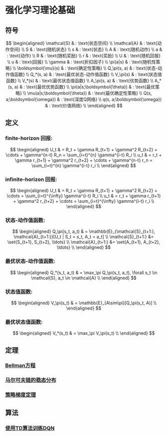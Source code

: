 # 强化学习理论基础

## 符号

$$
\begin{aligned}
\mathcal{S} & : \text{状态空间} \\
\mathcal{A} & : \text{动作空间} \\
S & : \text{随机状态} \\
s & : \text{状态} \\
A & : \text{随机动作} \\
a & : \text{动作} \\
R & : \text{随机奖励} \\
r & : \text{奖励} \\
U & : \text{随机回报} \\
u & : \text{回报} \\
\gamma & : \text{折扣因子} \\
\pi(a|s) & : \text{随机性策略} \\
\boldsymbol{\mu}(s) & : \text{确定性策略} \\
Q_\pi(s, a) & : \text{状态-动作值函数} \\
Q_*(s, a) & : \text{最优状态-动作值函数} \\
V_\pi(s) & : \text{状态值函数} \\
V_*(s) & : \text{最优状态值函数} \\
A_\pi(s, a) & : \text{优势函数} \\
A_*(s, a) & : \text{最优优势函数} \\
\pi(a|s;\boldsymbol{\theta}) & : \text{最优策略} \\
\mu(a|s;\boldsymbol{\theta}) & : \text{最优确定性策略} \\
Q(s, a;\boldsymbol{\omega}) & : \text{深度Q网络} \\
q(s, a;\boldsymbol{\omega}) & : \text{价值网络} \\
\end{aligned}
$$

## 定义

### finite-horizon 回报:

$$
\begin{aligned}
U_t & = R_t + \gamma R_{t+1} + \gamma^2 R_{t+2} + \cdots + \gamma^{n-t} R_n = \sum_{i=t}^{n} \gamma^{i-t} R_i \\
u_t & = r_t + \gamma r_{t+1} + \gamma^2 r_{t+2} + \cdots + \gamma^{n-t} r_n = \sum_{i=t}^{n} \gamma^{i-t} r_i \\
\end{aligned}
$$

### infinite-horizon 回报:

$$
\begin{aligned}
U_t & = R_t + \gamma R_{t+1} + \gamma^2 R_{t+2} + \cdots = \sum_{i=t}^{\infty} \gamma^{i-t} R_i \\
u_t & = r_t + \gamma r_{t+1} + \gamma^2 r_{t+2} + \cdots = \sum_{i=t}^{\infty} \gamma^{i-t} r_i \\
\end{aligned}
$$

### 状态-动作值函数:
$$
\begin{aligned}
Q_\pi(s_t, a_t) & = \mathbb{E}_{\mathcal{S}_{t+1:}, \mathcal{A}_{t+1:}}[U_t | S_t = s_t, A_t = a_t] \\
\mathcal{S}_{t+1:} &= \set{S_{t+1}, S_{t+2}, \ldots} \\
\mathcal{A}_{t+1:} &= \set{A_{t+1}, A_{t+2}, \ldots} \\
\end{aligned}
$$

### 最优状态-动作值函数:
$$
\begin{aligned}
Q_*(s_t, a_t) & = \max_\pi Q_\pi(s_t, a_t), \forall s_t \in \mathcal{S}, a_t \in \mathcal{A} \\
\end{aligned}
$$

### 状态值函数:
$$
\begin{aligned}
V_\pi(s_t) & = \mathbb{E}_{A\sim\pi}[Q_\pi(s_t, A)] \\
\end{aligned}
$$

### 最优状态值函数:
$$
\begin{aligned}
V_*(s_t) & = \max_\pi V_\pi(s_t) \\
\end{aligned}
$$

## 定理

### [Bellman方程](https://xinyukhan.github.io/2025/08/12/强化学习理论基础(2)定理(1)Bellman方程.html)

### [马尔可夫链的稳态分布](https://xinyukhan.github.io/2025/08/12/强化学习理论基础(2)定理(2)马尔可夫链的稳态分布.html)

### [策略梯度定理](https://xinyukhan.github.io/2025/08/12/强化学习理论基础(2)定理(3)策略梯度定理.html)

## 算法

### [使用TD算法训练DQN](https://xinyukhan.github.io/2025/08/12/强化学习理论基础(3)算法(1)使用TD算法训练DQN.html)

